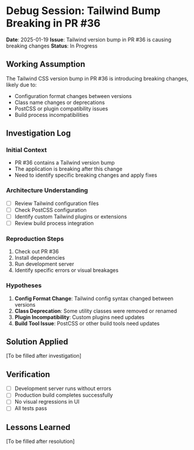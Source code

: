 # Debug Session: Tailwind Bump Breaking in PR #36

**Date**: 2025-01-19
**Issue**: Tailwind version bump in PR #36 is causing breaking changes
**Status**: In Progress

## Working Assumption
The Tailwind CSS version bump in PR #36 is introducing breaking changes, likely due to:
- Configuration format changes between versions
- Class name changes or deprecations
- PostCSS or plugin compatibility issues
- Build process incompatibilities

## Investigation Log

### Initial Context
- PR #36 contains a Tailwind version bump
- The application is breaking after this change
- Need to identify specific breaking changes and apply fixes

### Architecture Understanding
- [ ] Review Tailwind configuration files
- [ ] Check PostCSS configuration
- [ ] Identify custom Tailwind plugins or extensions
- [ ] Review build process integration

### Reproduction Steps
1. Check out PR #36
2. Install dependencies
3. Run development server
4. Identify specific errors or visual breakages

### Hypotheses
1. **Config Format Change**: Tailwind config syntax changed between versions
2. **Class Deprecation**: Some utility classes were removed or renamed
3. **Plugin Incompatibility**: Custom plugins need updates
4. **Build Tool Issue**: PostCSS or other build tools need updates

## Solution Applied
[To be filled after investigation]

## Verification
- [ ] Development server runs without errors
- [ ] Production build completes successfully
- [ ] No visual regressions in UI
- [ ] All tests pass

## Lessons Learned
[To be filled after resolution]